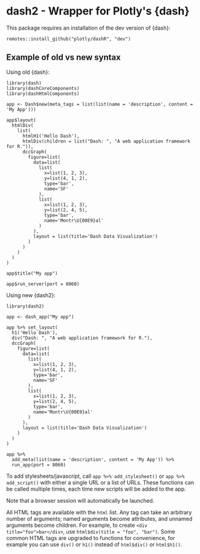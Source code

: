 # dash2 - Wrapper for Plotly's {dash}

This package requires an installation of the dev version of {dash}:

```
remotes::install_github("plotly/dashR", "dev")
```

## Example of old vs new syntax

Using old {dash}:

```
library(dash)
library(dashCoreComponents)
library(dashHtmlComponents)

app <- Dash$new(meta_tags = list(list(name = 'description', content = 'My App')))

app$layout(
  htmlDiv(
    list(
      htmlH1('Hello Dash'),
      htmlDiv(children = list("Dash: ", "A web application framework for R.")),
      dccGraph(
        figure=list(
          data=list(
            list(
              x=list(1, 2, 3),
              y=list(4, 1, 2),
              type='bar',
              name='SF'
            ),
            list(
              x=list(1, 2, 3),
              y=list(2, 4, 5),
              type='bar',
              name='Montr\U{00E9}al'
            )
          ),
          layout = list(title='Dash Data Visualization')
        )
      )
    )
  )
)

app$title("My app")

app$run_server(port = 8060)
```

Using new {dash2}:

```
library(dash2)

app <- dash_app("My app")

app %>% set_layout(
  h1('Hello Dash'),
  div("Dash: ", "A web application framework for R."),
  dccGraph(
    figure=list(
      data=list(
        list(
          x=list(1, 2, 3),
          y=list(4, 1, 2),
          type='bar',
          name='SF'
        ),
        list(
          x=list(1, 2, 3),
          y=list(2, 4, 5),
          type='bar',
          name='Montr\U{00E9}al'
        )
      ),
      layout = list(title='Dash Data Visualization')
    )
  )
)

app %>%
  add_meta(list(name = 'description', content = 'My App')) %>%
  run_app(port = 8060)
```

To add stylesheets/javascript, call `app %>% add_stylesheet()` or `app %>% add_script()` with either a single URL or a list of URLs. These functions can be called multiple times, each time new scripts will be added to the app.

Note that a browser session will automatically be launched.

All HTML tags are available with the `html` list. Any tag can take an arbitrary number of arguments; named arguments become attributes, and unnamed arguments become children. For example, to create `<div title="foo">bar</div>`, use `html$div(title = "foo", "bar")`. Some common HTML tags are upgraded to functions for convenience, for example you can use `div()` or `h1()` instead of `html$div()` or `html$h1()`.
